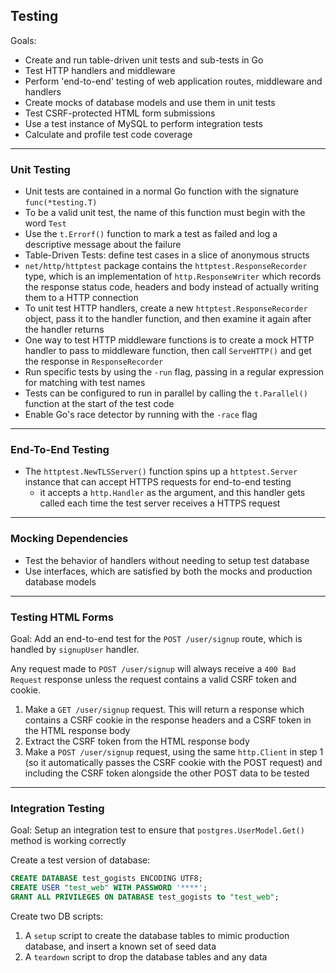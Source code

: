 ## Testing

Goals:
- Create and run table-driven unit tests and sub-tests in Go
- Test HTTP handlers and middleware
- Perform 'end-to-end' testing of web application routes, middleware and handlers
- Create mocks of database models and use them in unit tests
- Test CSRF-protected HTML form submissions
- Use a test instance of MySQL to perform integration tests
- Calculate and profile test code coverage

---
### Unit Testing

- Unit tests are contained in a normal Go function with the signature `func(*testing.T)`
- To be a valid unit test, the name of this function must begin with the word `Test`
- Use the `t.Errorf()` function to mark a test as failed and log a descriptive message about the failure
- Table-Driven Tests: define test cases in a slice of anonymous structs
- `net/http/httptest` package contains the `httptest.ResponseRecorder` type, which is an implementation of `http.ResponseWriter` which records the response status code, headers and body instead of actually writing them to a HTTP connection
- To unit test HTTP handlers, create a new `httptest.ResponseRecorder` object, pass it to the handler function, and then examine it again after the handler returns
- One way to test HTTP middleware functions is to create a mock HTTP handler to pass to middleware function, then call `ServeHTTP()` and get the response in `ResponseRecorder`
- Run specific tests by using the `-run` flag, passing in a regular expression for matching with test names
- Tests can be configured to run in parallel by calling the `t.Parallel()` function at the start of the test code
- Enable Go's race detector by running with the `-race` flag

---
### End-To-End Testing

- The `httptest.NewTLSServer()` function spins up a `httptest.Server` instance that can accept HTTPS requests for end-to-end testing
  - it accepts a `http.Handler` as the argument, and this handler gets called each time the test server receives a HTTPS request

---
### Mocking Dependencies

- Test the behavior of handlers without needing to setup test database
- Use interfaces, which are satisfied by both the mocks and production database models

---
### Testing HTML Forms

Goal: Add an end-to-end test for the `POST /user/signup` route, which is handled by `signupUser` handler.

Any request made to `POST /user/signup` will always receive a `400 Bad Request` response unless the request contains a valid CSRF token and cookie.
1. Make a `GET /user/signup` request. This will return a response which contains a CSRF cookie in the response headers and a CSRF token in the HTML response body
2. Extract the CSRF token from the HTML response body
3. Make a `POST /user/signup` request, using the same `http.Client` in step 1 (so it automatically passes the CSRF cookie with the POST request) and including the CSRF token alongside the other POST data to be tested

---

### Integration Testing

Goal: Setup an integration test to ensure that `postgres.UserModel.Get()` method is working correctly

Create a test version of database:
```sql
CREATE DATABASE test_gogists ENCODING UTF8;
CREATE USER "test_web" WITH PASSWORD '****';
GRANT ALL PRIVILEGES ON DATABASE test_gogists to "test_web";
```

Create two DB scripts:
1. A `setup` script to create the database tables to mimic production database, and insert a known set of seed data
2. A `teardown` script to drop the database tables and any data
